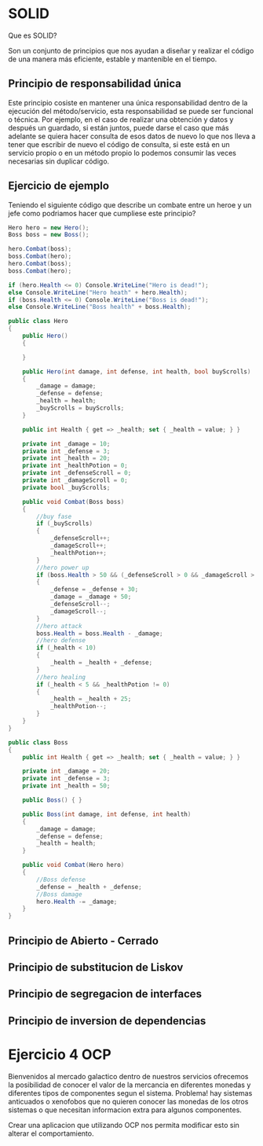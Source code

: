 # SOLID
Que es SOLID?

Son un conjunto de principios que nos ayudan a diseñar y realizar el código de una manera más eficiente, estable y mantenible en el tiempo.

## Principio de responsabilidad única
Este principio cosiste en mantener una única responsabilidad dentro de la ejecución del método/servicio, esta responsabilidad se puede ser funcional o técnica.
Por ejemplo, en el caso de realizar una obtención y datos y después un guardado, si están juntos, puede darse el caso que más adelante se quiera hacer consulta de esos datos de nuevo lo que nos lleva a tener que escribir de nuevo el código de consulta, si este está en un servicio propio o en un método propio lo podemos consumir las veces necesarias sin duplicar código.

## Ejercicio de ejemplo
Teniendo el siguiente código que describe un combate entre un heroe y un jefe como podriamos hacer que cumpliese este principio?
```c#
Hero hero = new Hero();
Boss boss = new Boss();

hero.Combat(boss);
boss.Combat(hero);
hero.Combat(boss);
boss.Combat(hero);

if (hero.Health <= 0) Console.WriteLine("Hero is dead!");
else Console.WriteLine("Hero heath" + hero.Health);
if (boss.Health <= 0) Console.WriteLine("Boss is dead!");
else Console.WriteLine("Boss health" + boss.Health);

public class Hero
{
    public Hero()
    {

    }

    public Hero(int damage, int defense, int health, bool buyScrolls)
    {
        _damage = damage;
        _defense = defense;
        _health = health;
        _buyScrolls = buyScrolls;
    }

    public int Health { get => _health; set { _health = value; } }

    private int _damage = 10;
    private int _defense = 3;
    private int _health = 20;
    private int _healthPotion = 0;
    private int _defenseScroll = 0;
    private int _damageScroll = 0;
    private bool _buyScrolls;

    public void Combat(Boss boss)
    {
        //buy fase
        if (_buyScrolls)
        {
            _defenseScroll++;
            _damageScroll++;
            _healthPotion++;
        }
        //hero power up
        if (boss.Health > 50 && (_defenseScroll > 0 && _damageScroll > 0))
        {
            _defense = _defense + 30;
            _damage = _damage + 50;
            _defenseScroll--;
            _damageScroll--;
        }
        //hero attack
        boss.Health = boss.Health - _damage;
        //hero defense
        if (_health < 10)
        {
            _health = _health + _defense;
        }
        //hero healing
        if (_health < 5 && _healthPotion != 0)
        {
            _health = _health + 25;
            _healthPotion--;
        }
    }
}

public class Boss
{
    public int Health { get => _health; set { _health = value; } }

    private int _damage = 20;
    private int _defense = 3;
    private int _health = 50;

    public Boss() { }

    public Boss(int damage, int defense, int health)
    {
        _damage = damage;
        _defense = defense;
        _health = health;
    }

    public void Combat(Hero hero)
    {
        //Boss defense
        _defense = _health + _defense;
        //Boss damage
        hero.Health -= _damage;
    }
}
```

## Principio de Abierto - Cerrado

## Principio de substitucion de Liskov

## Principio de segregacion de interfaces

## Principio de inversion de dependencias


# Ejercicio 4 OCP

Bienvenidos al mercado galactico dentro de nuestros servicios ofrecemos la posibilidad de conocer el valor de la mercancia en diferentes monedas y diferentes tipos de componentes segun el sistema.
Problema! hay sistemas anticuados o xenofobos que no quieren conocer las monedas de los otros sistemas o que necesitan informacion extra para algunos componentes.

Crear una aplicacion que utilizando OCP nos permita modificar esto sin alterar el comportamiento.